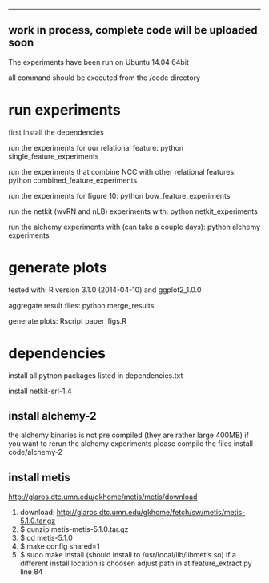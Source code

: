 ----
work in process, complete code will be uploaded soon
----

The experiments have been run on Ubuntu 14.04 64bit

all command should be executed from the /code directory

run experiments
===============
first install the dependencies

run the experiments for our relational feature:
python single_feature_experiments

run the experiments that combine NCC with other relational features:
python combined_feature_experiments

run the experiments for figure 10:
python bow_feature_experiments

run the netkit (wvRN and nLB) experiments with:
python netkit_experiments

run the alchemy experiments with (can take a couple days):
python alchemy experiments


generate plots
==============
tested with: R version 3.1.0 (2014-04-10) and ggplot2_1.0.0

aggregate result files:
python merge_results

generate plots:
Rscript paper_figs.R

dependencies
============
install all python packages listed in dependencies.txt

install netkit-srl-1.4

install alchemy-2
-----------------
the alchemy binaries is not pre compiled (they are rather large 400MB)
if you want to rerun the alchemy experiments please compile the files install
code/alchemy-2

install metis
-------------
http://glaros.dtc.umn.edu/gkhome/metis/metis/download

1) download: http://glaros.dtc.umn.edu/gkhome/fetch/sw/metis/metis-5.1.0.tar.gz
2) $ gunzip metis-metis-5.1.0.tar.gz
3) $ cd metis-5.1.0
4) $ make config shared=1
5) $ sudo make install (should install to /usr/local/lib/libmetis.so)
if a different install location is choosen adjust path in at feature_extract.py line 84
